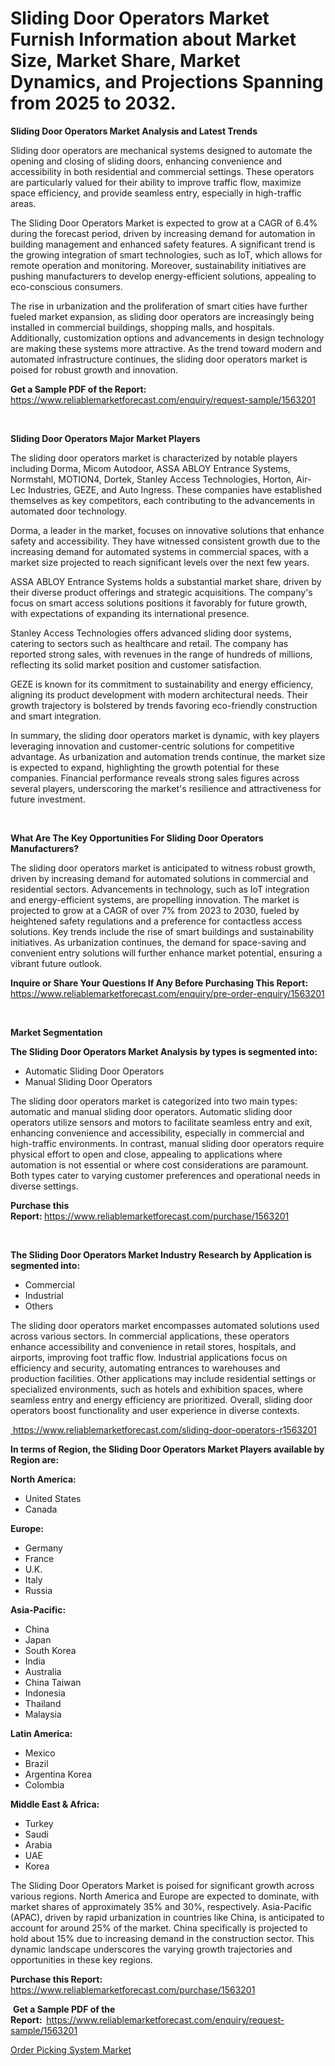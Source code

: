 <p><h1>Sliding Door Operators Market Furnish Information about Market Size, Market Share, Market Dynamics, and Projections Spanning from 2025 to 2032.</h1></p><p><strong>Sliding Door Operators Market Analysis and Latest Trends</strong></p>
<p><p>Sliding door operators are mechanical systems designed to automate the opening and closing of sliding doors, enhancing convenience and accessibility in both residential and commercial settings. These operators are particularly valued for their ability to improve traffic flow, maximize space efficiency, and provide seamless entry, especially in high-traffic areas.</p><p>The Sliding Door Operators Market is expected to grow at a CAGR of 6.4% during the forecast period, driven by increasing demand for automation in building management and enhanced safety features. A significant trend is the growing integration of smart technologies, such as IoT, which allows for remote operation and monitoring. Moreover, sustainability initiatives are pushing manufacturers to develop energy-efficient solutions, appealing to eco-conscious consumers.</p><p>The rise in urbanization and the proliferation of smart cities have further fueled market expansion, as sliding door operators are increasingly being installed in commercial buildings, shopping malls, and hospitals. Additionally, customization options and advancements in design technology are making these systems more attractive. As the trend toward modern and automated infrastructure continues, the sliding door operators market is poised for robust growth and innovation.</p></p>
<p><strong>Get a Sample PDF of the Report:&nbsp;</strong> <a href="https://www.reliablemarketforecast.com/enquiry/request-sample/1563201?utm_campaign=3194&utm_medium=2&utm_source=Github&utm_content=ia&utm_term=11042025&utm_id=sliding-door-operators">https://www.reliablemarketforecast.com/enquiry/request-sample/1563201</a></p>
<p>&nbsp;</p>
<p><strong>Sliding Door Operators Major Market Players</strong></p>
<p><p>The sliding door operators market is characterized by notable players including Dorma, Micom Autodoor, ASSA ABLOY Entrance Systems, Normstahl, MOTION4, Dortek, Stanley Access Technologies, Horton, Air-Lec Industries, GEZE, and Auto Ingress. These companies have established themselves as key competitors, each contributing to the advancements in automated door technology.</p><p>Dorma, a leader in the market, focuses on innovative solutions that enhance safety and accessibility. They have witnessed consistent growth due to the increasing demand for automated systems in commercial spaces, with a market size projected to reach significant levels over the next few years.</p><p>ASSA ABLOY Entrance Systems holds a substantial market share, driven by their diverse product offerings and strategic acquisitions. The company's focus on smart access solutions positions it favorably for future growth, with expectations of expanding its international presence.</p><p>Stanley Access Technologies offers advanced sliding door systems, catering to sectors such as healthcare and retail. The company has reported strong sales, with revenues in the range of hundreds of millions, reflecting its solid market position and customer satisfaction.</p><p>GEZE is known for its commitment to sustainability and energy efficiency, aligning its product development with modern architectural needs. Their growth trajectory is bolstered by trends favoring eco-friendly construction and smart integration.</p><p>In summary, the sliding door operators market is dynamic, with key players leveraging innovation and customer-centric solutions for competitive advantage. As urbanization and automation trends continue, the market size is expected to expand, highlighting the growth potential for these companies. Financial performance reveals strong sales figures across several players, underscoring the market's resilience and attractiveness for future investment.</p></p>
<p>&nbsp;</p>
<p><strong>What Are The Key Opportunities For Sliding Door Operators Manufacturers?</strong></p>
<p><p>The sliding door operators market is anticipated to witness robust growth, driven by increasing demand for automated solutions in commercial and residential sectors. Advancements in technology, such as IoT integration and energy-efficient systems, are propelling innovation. The market is projected to grow at a CAGR of over 7% from 2023 to 2030, fueled by heightened safety regulations and a preference for contactless access solutions. Key trends include the rise of smart buildings and sustainability initiatives. As urbanization continues, the demand for space-saving and convenient entry solutions will further enhance market potential, ensuring a vibrant future outlook.</p></p>
<p><strong>Inquire or Share Your Questions If Any Before Purchasing This Report:</strong> <a href="https://www.reliablemarketforecast.com/enquiry/pre-order-enquiry/1563201?utm_campaign=3194&utm_medium=2&utm_source=Github&utm_content=ia&utm_term=11042025&utm_id=sliding-door-operators">https://www.reliablemarketforecast.com/enquiry/pre-order-enquiry/1563201</a></p>
<p>&nbsp;</p>
<p><strong>Market Segmentation</strong></p>
<p><strong>The Sliding Door Operators Market Analysis by types is segmented into:</strong></p>
<p><ul><li>Automatic Sliding Door Operators</li><li>Manual Sliding Door Operators</li></ul></p>
<p><p>The sliding door operators market is categorized into two main types: automatic and manual sliding door operators. Automatic sliding door operators utilize sensors and motors to facilitate seamless entry and exit, enhancing convenience and accessibility, especially in commercial and high-traffic environments. In contrast, manual sliding door operators require physical effort to open and close, appealing to applications where automation is not essential or where cost considerations are paramount. Both types cater to varying customer preferences and operational needs in diverse settings.</p></p>
<p><strong>Purchase this Report:&nbsp;</strong><a href="https://www.reliablemarketforecast.com/purchase/1563201?utm_campaign=3194&utm_medium=2&utm_source=Github&utm_content=ia&utm_term=11042025&utm_id=sliding-door-operators">https://www.reliablemarketforecast.com/purchase/1563201</a></p>
<p>&nbsp;</p>
<p><strong>The Sliding Door Operators Market Industry Research by Application is segmented into:</strong></p>
<p><ul><li>Commercial</li><li>Industrial</li><li>Others</li></ul></p>
<p><p>The sliding door operators market encompasses automated solutions used across various sectors. In commercial applications, these operators enhance accessibility and convenience in retail stores, hospitals, and airports, improving foot traffic flow. Industrial applications focus on efficiency and security, automating entrances to warehouses and production facilities. Other applications may include residential settings or specialized environments, such as hotels and exhibition spaces, where seamless entry and energy efficiency are prioritized. Overall, sliding door operators boost functionality and user experience in diverse contexts.</p></p>
<p><a href="https://www.reliablemarketforecast.com/sliding-door-operators-r1563201?utm_campaign=3194&utm_medium=2&utm_source=Github&utm_content=ia&utm_term=11042025&utm_id=sliding-door-operators">&nbsp;https://www.reliablemarketforecast.com/sliding-door-operators-r1563201</a></p>
<p><strong>In terms of Region, the Sliding Door Operators Market Players available by Region are:</strong></p>
<p>
    <p> <strong> North America: </strong>
        <ul>
            <li>United States</li>
            <li>Canada</li>
        </ul>
        </p> 
    <p> <strong> Europe: </strong>
        <ul>
            <li>Germany</li>
            <li>France</li>
            <li>U.K.</li>
            <li>Italy</li>
            <li>Russia</li>
        </ul>
        </p> 
    <p> <strong> Asia-Pacific: </strong>
        <ul>
            <li>China</li>
            <li>Japan</li>
            <li>South Korea</li>
            <li>India</li>
            <li>Australia</li>
            <li>China Taiwan</li>
            <li>Indonesia</li>
            <li>Thailand</li>
            <li>Malaysia</li>
        </ul>
        </p> 
    <p> <strong> Latin America: </strong>
        <ul>
            <li>Mexico</li>
            <li>Brazil</li>
            <li>Argentina Korea</li>
            <li>Colombia</li>
        </ul>
        </p> 
    <p> <strong> Middle East & Africa: </strong>
        <ul>
            <li>Turkey</li>
            <li>Saudi</li>
            <li>Arabia</li>
            <li>UAE</li>
            <li>Korea</li>
        </ul>
    </p>
    </p>
<p><p>The Sliding Door Operators Market is poised for significant growth across various regions. North America and Europe are expected to dominate, with market shares of approximately 35% and 30%, respectively. Asia-Pacific (APAC), driven by rapid urbanization in countries like China, is anticipated to account for around 25% of the market. China specifically is projected to hold about 15% due to increasing demand in the construction sector. This dynamic landscape underscores the varying growth trajectories and opportunities in these key regions.</p></p>
<p><strong>Purchase this Report: </strong><a href="https://www.reliablemarketforecast.com/purchase/1563201?utm_campaign=3194&utm_medium=2&utm_source=Github&utm_content=ia&utm_term=11042025&utm_id=sliding-door-operators">https://www.reliablemarketforecast.com/purchase/1563201</a></p>
<p>&nbsp;<strong>Get a Sample PDF of the Report:&nbsp;&nbsp;</strong><a href="https://www.reliablemarketforecast.com/enquiry/request-sample/1563201?utm_campaign=3194&utm_medium=2&utm_source=Github&utm_content=ia&utm_term=11042025&utm_id=sliding-door-operators">https://www.reliablemarketforecast.com/enquiry/request-sample/1563201</a></p>
<p><strong></strong></p>
<p><p><a href="https://github.com/GenaGaines34/Market-Research-Report-List-2/blob/main/order-picking-system-market.md?utm_campaign=3194&utm_medium=2&utm_source=Github&utm_content=ia&utm_term=11042025&utm_id=sliding-door-operators">Order Picking System Market</a></p></p>